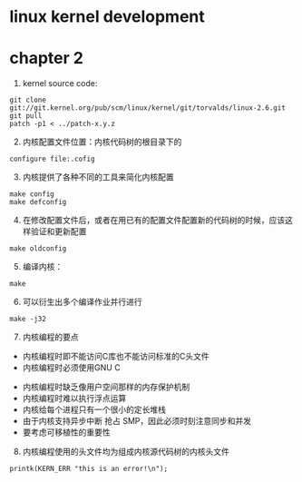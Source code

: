 linux kernel development
=================================
# chapter 2
1. kernel source code:
```
git clone git://git.kernel.org/pub/scm/linux/kernel/git/torvalds/linux-2.6.git
git pull
patch -p1 < ../patch-x.y.z
```
2. 内核配置文件位置：内核代码树的根目录下的
```
configure file:.cofig
```
3. 内核提供了各种不同的工具来简化内核配置
```
make config
make defconfig
```
4. 在修改配置文件后，或者在用已有的配置文件配置新的代码树的时候，应该这样验证和更新配置
```
make oldconfig
```
5. 编译内核：
```
make
```
6. 可以衍生出多个编译作业并行进行
```
make -j32
```
7. 内核编程的要点  
  * 内核编程时即不能访问C库也不能访问标准的C头文件
  * 内核编程时必须使用GNU C
  + 内核编程时缺乏像用户空间那样的内存保护机制
  + 内核编程时难以执行浮点运算
  + 内核给每个进程只有一个很小的定长堆栈
  + 由于内核支持异步中断 抢占 SMP，因此必须时刻注意同步和并发
  + 要考虑可移植性的重要性

8. 内核编程使用的头文件均为组成内核源代码树的内核头文件
```
printk(KERN_ERR "this is an error!\n");
```
